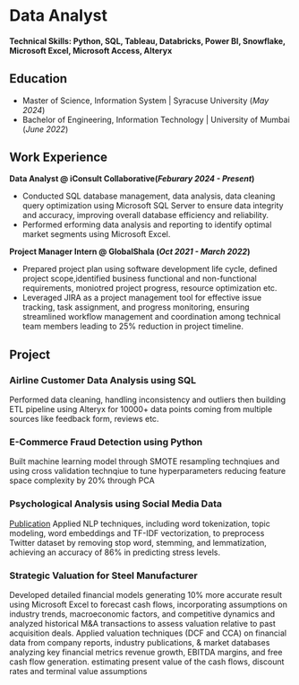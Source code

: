 # Data Analyst

#### Technical Skills: Python, SQL, Tableau, Databricks, Power BI, Snowflake, Microsoft Excel, Microsoft Access, Alteryx

## Education
- Master of Science, Information System | Syracuse University (_May 2024_)								       		
- Bachelor of Engineering, Information Technology	| University of Mumbai (_June 2022_)
          		
## Work Experience
**Data Analyst @ iConsult Collaborative(_Feburary 2024 - Present_)**
- Conducted SQL database management, data analysis, data cleaning query optimization using Microsoft SQL Server  to ensure data integrity and accuracy, improving overall database efficiency and reliability.
- Performed erforming data analysis and reporting to identify optimal market segments using Microsoft Excel.
  
**Project Manager Intern @ GlobalShala (_Oct 2021 - March 2022_)**
- Prepared project plan using software development life cycle, defined project scope,identified business functional and non-functional requirements, moniotred project progress, resource optimization etc.
- Leveraged JIRA as a project management tool for effective issue tracking, task assignment, and progress monitoring, ensuring streamlined workflow management and coordination among technical team members leading to 25% reduction in project timeline.

## Project
### Airline Customer Data Analysis using SQL
Performed data cleaning, handling inconsistency and outliers then building ETL pipeline using Alteryx for 10000+ data points coming from multiple sources like feedback form, reviews etc.

### E-Commerce Fraud Detection using Python
Built machine learning model through SMOTE resampling technqiues and using cross validation technqiue to tune hyperparameters reducing feature space complexity by 20% through PCA

### Psychological Analysis using Social Media Data
[Publication](https://www.ijraset.com/research-paper/psychological-analysis-using-social-media-data)
Applied NLP techniques, including word tokenization, topic modeling, word embeddings and TF-IDF vectorization, to preprocess Twitter dataset by removing stop word, stemming, and lemmatization, achieving an accuracy of 86% in predicting stress levels.

### Strategic Valuation for Steel Manufacturer
Developed detailed financial models generating 10% more accurate result using Microsoft Excel to forecast cash flows, incorporating assumptions on industry trends, macroeconomic factors, and competitive dynamics and analyzed historical M&A transactions to assess valuation relative to past acquisition deals.
Applied valuation techniques (DCF and CCA) on financial data from company reports, industry publications, & market databases analyzing key financial metrics revenue growth, EBITDA margins, and free cash flow generation. estimating present value of the cash flows, discount rates and terminal value assumptions
